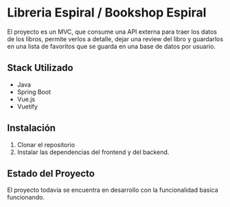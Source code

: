 # Libreria Espiral / Bookshop Espiral

El proyecto es un MVC, que consume una API externa para traer los datos de los libros, permite verlos a detalle, dejar una review del libro 
y guardarlos en una lista de favoritos que se guarda en una base de datos por usuario. 

## Stack Utilizado

- Java
- Spring Boot
- Vue.js
- Vuetify

## Instalación

1. Clonar el repositorio
2. Instalar las dependencias del frontend y del backend.

## Estado del Proyecto

El proyecto todavia se encuentra en desarrollo con la funcionalidad basica funcionando.
